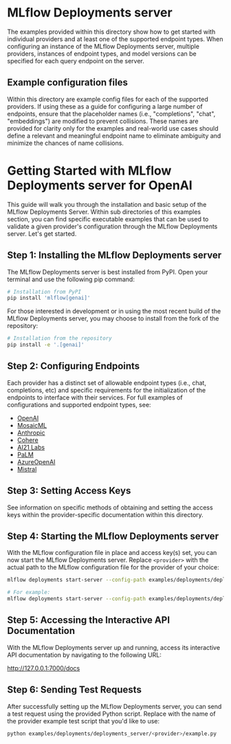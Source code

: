 # MLflow Deployments server

The examples provided within this directory show how to get started with individual providers and at least
one of the supported endpoint types. When configuring an instance of the MLflow Deployments server, multiple providers,
instances of endpoint types, and model versions can be specified for each query endpoint on the server.

## Example configuration files

Within this directory are example config files for each of the supported providers. If using these as a guide
for configuring a large number of endpoints, ensure that the placeholder names (i.e., "completions", "chat", "embeddings")
are modified to prevent collisions. These names are provided for clarity only for the examples and real-world
use cases should define a relevant and meaningful endpoint name to eliminate ambiguity and minimize the chances of name collisions.

# Getting Started with MLflow Deployments server for OpenAI

This guide will walk you through the installation and basic setup of the MLflow Deployments Server.
Within sub directories of this examples section, you can find specific executable examples
that can be used to validate a given provider's configuration through the MLflow Deployments server.
Let's get started.

## Step 1: Installing the MLflow Deployments server

The MLflow Deployments server is best installed from PyPI. Open your terminal and use the following pip command:

```sh
# Installation from PyPI
pip install 'mlflow[genai]'
```

For those interested in development or in using the most recent build of the MLflow Deployments server, you may choose to install from the fork of the repository:

```sh
# Installation from the repository
pip install -e '.[genai]'
```

## Step 2: Configuring Endpoints

Each provider has a distinct set of allowable endpoint types (i.e., chat, completions, etc) and
specific requirements for the initialization of the endpoints to interface with their services.
For full examples of configurations and supported endpoint types, see:

- [OpenAI](openai/config.yaml)
- [MosaicML](mosaicml/config.yaml)
- [Anthropic](anthropic/config.yaml)
- [Cohere](cohere/config.yaml)
- [AI21 Labs](ai21labs/config.yaml)
- [PaLM](palm/config.yaml)
- [AzureOpenAI](azure_openai/config.yaml)
- [Mistral](mistral/config.yaml)

## Step 3: Setting Access Keys

See information on specific methods of obtaining and setting the access keys within the provider-specific documentation within this directory.

## Step 4: Starting the MLflow Deployments server

With the MLflow configuration file in place and access key(s) set, you can now start the MLflow Deployments server.
Replace `<provider>` with the actual path to the MLflow configuration file for the provider of your choice:

```sh
mlflow deployments start-server --config-path examples/deployments/deployments_server/<provider>/config.yaml --port 7000

# For example:
mlflow deployments start-server --config-path examples/deployments/deployments_server/openai/config.yaml --port 7000
```

## Step 5: Accessing the Interactive API Documentation

With the MLflow Deployments server up and running, access its interactive API documentation by navigating to the following URL:

http://127.0.0.1:7000/docs

## Step 6: Sending Test Requests

After successfully setting up the MLflow Deployments server, you can send a test request using the provided Python script.
Replace <provider> with the name of the provider example test script that you'd like to use:

```sh
python examples/deployments/deployments_server/<provider>/example.py
```
